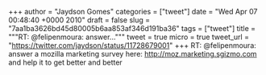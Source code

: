 
+++
author = "Jaydson Gomes"
categories = ["tweet"]
date = "Wed Apr 07 00:48:40 +0000 2010"
draft = false
slug = "7aa1ba3626bd45d80005b6aa853af346d191ba36"
tags = ["tweet"]
title = """RT: @felipenmoura: answer..."""
tweet = true
micro = true
tweet_url = "https://twitter.com/jaydson/status/11728679001"
+++
RT: @felipenmoura: answer a mozilla marketing survey here: http://moz.marketing.sgizmo.com and help it to get better and better
